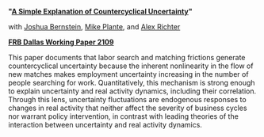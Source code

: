 **"[A Simple Explanation of Countercyclical Uncertainty](Papers/BPRT-uncertainty.pdf)"**

with [Joshua Bernstein](https://www.linkedin.com/in/joshua-bernstein-47baa332), [Mike Plante](https://sites.google.com/site/michaelplanteecon/), and [Alex Richter](http://www.alexrichterecon.com/)

**[FRB Dallas Working Paper 2109](https://www.dallasfed.org/-/media/documents/research/papers/2021/wp2109.pdf)**

This paper documents that labor search and matching frictions generate countercyclical uncertainty because the inherent nonlinearity in the flow of new matches makes employment uncertainty increasing in the number of people searching for work. Quantitatively, this mechanism is strong enough to explain uncertainty and real activity dynamics, including their correlation. Through this lens, uncertainty fluctuations are endogenous responses to changes in real activity that neither affect the severity of business cycles nor warrant policy intervention, in contrast with leading theories of the interaction between uncertainty and real activity dynamics.